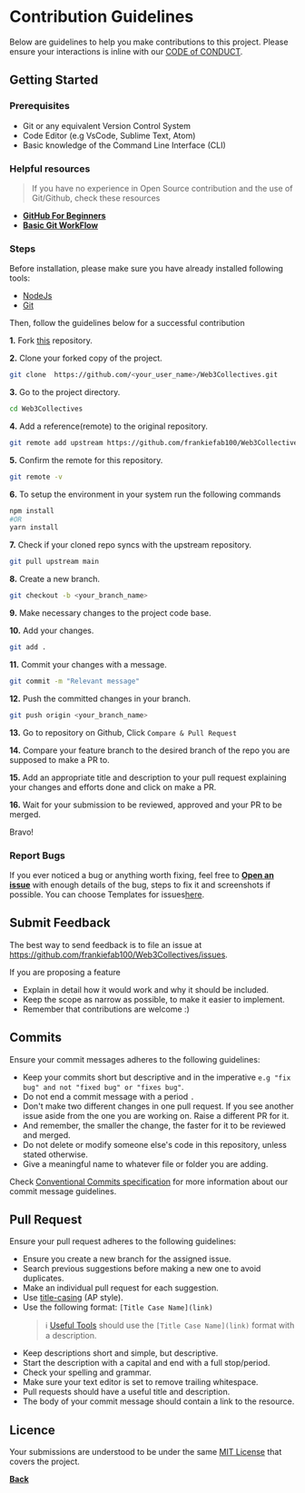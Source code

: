 # Contribution Guidelines

Below are guidelines to help you make contributions to this project.
Please ensure your interactions is inline with our [CODE of CONDUCT](https://github.com/frankiefab100//master/CODE_OF_CONDUCT.md).

## Getting Started

### Prerequisites

- Git or any equivalent Version Control System
- Code Editor (e.g VsCode, Sublime Text, Atom)
- Basic knowledge of the Command Line Interface (CLI)

### Helpful resources

 > If you have no experience in Open Source contribution and the use of Git/Github, check these resources

 - [**GitHub For Beginners**](http://readwrite.com/2013/09/30/understanding-github-a-journey-for-beginners-part-1/) 
 - [**Basic Git WorkFlow**](https://guides.github.com/introduction/flow/index.html)

### Steps

Before installation, please make sure you have already installed following tools:

- [NodeJs](https://nodejs.org/en/download/)
- [Git](https://git-scm.com/downloads)

Then, follow the guidelines below for a successful contribution

**1.**  Fork [this](https://github.com/frankiefab100/Web3Collectives.git) repository.

**2.**  Clone your forked copy of the project.

```BASH
git clone  https://github.com/<your_user_name>/Web3Collectives.git
```

**3.** Go to the project directory.

```BASH
cd Web3Collectives
```

**4.** Add a reference(remote) to the original repository.

```BASH
git remote add upstream https://github.com/frankiefab100/Web3Collectives.git 
```

**5.** Confirm the remote for this repository.

```BASH
git remote -v
```

**6.** To setup the environment in your system run the following commands

```BASH
npm install
#OR
yarn install
```

**7.** Check if your cloned repo syncs with the upstream repository.

```BASH
git pull upstream main
```

**8.** Create a new branch.

```BASH
git checkout -b <your_branch_name>
```

**9.** Make necessary changes to the project code base.

**10.** Add your changes.

```BASH
git add . 
```

**11.** Commit your changes with a message.

```BASH
git commit -m "Relevant message"
```

**12.** Push the committed changes in your branch.

```BASH
git push origin <your_branch_name>
```

**13.** Go to repository on Github, Click `Compare & Pull Request`

**14.** Compare your feature branch to the desired branch of the repo you are supposed to make a PR to.

**15.** Add an appropriate title and description to your pull request explaining your changes and efforts done and click on make a PR. 

**16.** Wait for your submission to be reviewed, approved and your PR to be merged.

Bravo! 

### Report Bugs

If you ever noticed a bug or anything worth fixing, feel free to [**Open an issue**](https://github.com/frankiefab100/Web3Collectives/issues) with enough details of the bug, steps to fix it and screenshots if possible.
You can choose Templates for issues<a href="https://github.com/frankiefab100/Web3Collectives/issues/new/choose">here</a>.

## Submit Feedback

The best way to send feedback is to file an issue at <https://github.com/frankiefab100/Web3Collectives/issues>.

If you are proposing a feature

- Explain in detail how it would work and why it should be included.
- Keep the scope as narrow as possible, to make it easier to implement.
- Remember that contributions are welcome :)

## Commits

Ensure your commit messages adheres to the following guidelines:

- Keep your commits short but descriptive and in the imperative `e.g "fix bug" and not "fixed bug" or "fixes bug"`.
- Do not end a commit message with a period `.`
- Don't make two different changes in one pull request. If you see another issue aside from the one you are working on. Raise a different PR for it.
- And remember, the smaller the change, the faster for it to be reviewed and merged. 
- Do not delete or modify someone else's code in this repository, unless stated otherwise.
- Give a meaningful name to whatever file or folder you are adding.

 Check [Conventional Commits specification](https://conventionalcommits.org) for more information about our commit message guidelines.

## Pull Request

Ensure your pull request adheres to the following guidelines:

- Ensure you create a new branch for the assigned issue.
- Search previous suggestions before making a new one to avoid duplicates.
- Make an individual pull request for each suggestion.
- Use [title-casing](https://titlecaseconverter.com/) (AP style).
- Use the following format: `[Title Case Name](link)`
  > :information_source: [Useful Tools](https://github.com/BolajiAyodeji/awesome-technical-writing#useful-tools) should use the `[Title Case Name](link)` format with a description.
- Keep descriptions short and simple, but descriptive.
- Start the description with a capital and end with a full stop/period.
- Check your spelling and grammar.
- Make sure your text editor is set to remove trailing whitespace.
- Pull requests should have a useful title and description.
- The body of your commit message should contain a link to the resource.

## Licence

Your submissions are understood to be under the same [MIT License](https://opensource.org/licenses/MIT) that covers the project.

**[Back](/README.md/)**
